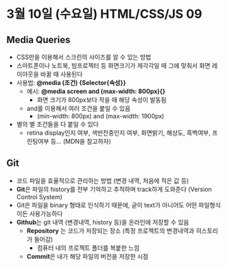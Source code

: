 # 3월 10일 (수요일) HTML/CSS/JS 09

## Media Queries

- CSS만을 이용해서 스크린의 사이즈를 알 수 있는 방법
- 스마트폰이나 노트북, 빔프로젝터 등 화면크기가 제각각일 때 그에 맞춰서 화면 레이아웃을 바꿀 때 사용된다
- 사용법: **@media (조건) {Selector{속성}}**
  - 예시: **@media screen and (max-width: 800px){}**
    - 화면 크기가 800px보다 작을 때 해당 속성이 발동됨
  - and를 이용해서 여러 조건을 붙일 수 있음
    - (min-width: 800px) and (max-width: 1900px)
- 별의 별 조건들을 다 붙일 수 있다
  - retina display인지 여부, 색반전중인지 여부, 화면밝기, 해상도, 흑백여부, 프린팅여부 등... (MDN을 참고하자)

## Git

- 코드 파일을 효율적으로 관리하는 방법 (변경 내역, 처음에 적은 값 등)
- **Git**은 파일의 history를 전부 기억하고 추적하며 track하게 도와준다 (Version Control System)
- Git은 파일을 binary 형태로 인식하기 때문에, 굳이 text가 아니어도 어떤 파일형식이든 사용가능하다
- **Github**는 git 내역 (변경내역, history 등)을 온라인에 저장할 수 있음
  - **Repository** 는 코드가 저장되는 장소 (특정 프로젝트의 변경내역과 히스토리가 들어감)
    - 컴퓨터 내의 프로젝트 폴더를 복붙한 느낌
  - **Commit**은 내가 해당 파일의 버전을 저장한 시점

